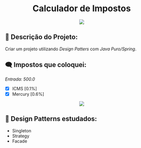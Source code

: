 <h1 align="center"> 
Calculador de Impostos</h1>

<p align="center">
 <img src="https://assets-blog.hostgator.com.br/wp-content/uploads/2020/05/04-maio-design-patterns.webp" />
</p>

## :memo: Descrição do Projeto: 
  Criar um projeto utilizando _Design Patters_ com _Java Puro/Spring_.
  
## 🗨️ Impostos que coloquei: 

*Entrada: 500.0*

- [x] ICMS [0.1%]
- [x] Mercury [0.6%]

<p align="center">
 <img src="https://i.ibb.co/Dfk0r11/imagem-2022-05-30-164300862.png" />
</p>
    
## :wrench: Design Patterns estudados: 
-   Singleton
-   Strategy
-   Facade
